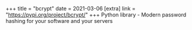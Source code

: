 +++
title = "bcrypt"
date = 2021-03-06
[extra]
link = "https://pypi.org/project/bcrypt/"
+++
Python library - Modern password hashing for your software and your servers

